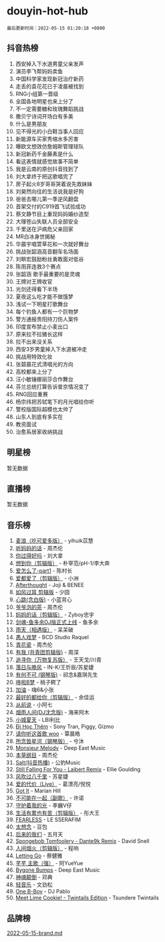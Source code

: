 # douyin-hot-hub

`最后更新时间：2022-05-15 01:20:18 +0800`

## 抖音热榜

1. 西安掉入下水道男童父亲发声
1. 演员李飞帮妈妈卖鱼
1. 中国科学家发现新冠治疗新药
1. 走丢的袁花花已于凌晨被找到
1. RNG小组第一晋级
1. 全国各地明星也来上分了
1. 不一定需要糖和玫瑰舞蹈挑战
1. 撒贝宁诗词开场白有多美
1. 什么是男朋友
1. 见不得光的小白鞋当事人回应
1. 新能源车买家秀缩水多厉害
1. 曝欧文想效仿詹姆斯管理球队
1. 新冠新药千金藤素是什么
1. 看这表情就感觉故事不简单
1. 我是云南的原创抖音找到了
1. 刘大拿终于把这歌唱完了
1. 房子起火8岁哥哥哭着说先救妹妹
1. 刘昊然向往的生活说我是好狗
1. 爸爸去哪儿第一季逆风翻盘
1. 首架交付的C919首飞试验成功
1. 蔡文静节目上重现妈妈婚纱造型
1. 大理苍山失联人员全部安全
1. 千里送在沪病危父亲回家
1. MR白冰身世揭秘
1. 华晨宇唱萱草花和一次就好舞台
1. 挑战张韶涵高音翻车名场面
1. 刘畊宏鼓励粉丝勇敢面对低谷
1. 陈雨菲连救3个赛点
1. 张韶涵 歌手最重要的是灵魂
1. 王牌对王牌收官
1. 光剑还得看下半场
1. 夏夜这么吃才能不做饿梦
1. 浅试一下明星打歌舞台
1. 每个钓鱼人都有一个巨物梦
1. 警方通报贵阳持刀伤人案件
1. 印度宣布禁止小麦出口
1. 原来拉不拉猪长这样
1. 拉不出来没关系
1. 西安3岁男童掉入下水道被冲走
1. 挑战用特效化妆
1. 张碧晨花式清唱光的方向
1. 高校都来上分了
1. 汪小敏锤娜丽莎合作舞台
1. 芬兰总统打算告诉普京情况变了
1. RNG回应重赛
1. 杨宗纬把苏轼笔下的月光唱给你听
1. 警校版国际超模也太帅了
1. 山东人到底有多实在
1. 教资面试
1. 治愈系居家收纳挑战

## 明星榜

暂无数据

## 直播榜

暂无数据

## 音乐榜

1. [麦浪（吃可爱多版）](https://sf6-cdn-tos.douyinstatic.com/obj/tos-cn-ve-2774/fb2bf2aaa2854aaa8ec0fcfabbee4bd8) - yihuik苡慧
1. [听妈妈的话]() - 周杰伦
1. [你过得好吗]() - 刘大拿
1. [想到你（剪辑版）]() - 朴宰范/pH-1/李大奔
1. [爱怎么了-part1]() - 陈村长
1. [爱都爱了（剪辑版）](https://sf3-cdn-tos.douyinstatic.com/obj/tos-cn-ve-2774/ea838a8eccd2486f8d7aa26551f04225) - 小洲
1. [Afterthought](https://sf3-cdn-tos.douyinstatic.com/obj/tos-cn-ve-2774/5b832cdf45494148ba3c17fc04eec659) - Joji & BENEE
1. [如风过耳 剪辑版](https://sf6-cdn-tos.douyinstatic.com/obj/tos-cn-ve-2774/2fea2fc5edb54954a79e94c07d3900b4) - 少囧
1. [心跳(念白版)](https://sf3-cdn-tos.douyinstatic.com/obj/tos-cn-ve-2774/a57e8cac11fe46e8932f59ddd8a7c03e) - 小蓝背心
1. [爷爷泡的茶]() - 周杰伦
1. [妈妈的话（剪辑版）]() - Zyboy忠宇
1. [剑魂-鱼多余DJ版正式上线]() - 鱼多余
1. [雨天（相遇版）]() - 呆呆破
1. [愚人戏梦](https://sf3-cdn-tos.douyinstatic.com/obj/tos-cn-ve-2774/19dbd296fbf64c28867630bd926c813e) - BCD Studio Raquel
1. [青花瓷]() - 周杰伦
1. [有我 (共青团剪辑版)]() - 周深
1. [追寻你（万物复苏版）](https://sf3-cdn-tos.douyinstatic.com/obj/tos-cn-ve-2774/cfb22ccf85784f2f83bcefe9ad675822) - 王天戈/川青
1. [落日与晚风](https://sf3-cdn-tos.douyinstatic.com/obj/tos-cn-ve-2774/c0df4d955e5e4cda94db402d63b71b53) - IN-K/王忻辰/苏星婕
1. [有何不可 (钢琴版)](https://sf6-cdn-tos.douyinstatic.com/obj/tos-cn-ve-2774/7bee6314dd404650b8923035b853e5ee) - 祁念&嘉琪先生
1. [哆啦B梦](https://sf3-cdn-tos.douyinstatic.com/obj/tos-cn-ve-2774/11d91e597d504e8888820e5a70a9f69f) - 桃子鳄了
1. [加油](https://sf3-cdn-tos.douyinstatic.com/obj/tos-cn-ve-2774/96dbbe58553a4064a3634d46b641eb39) - 嗨6&小张
1. [最好的都给你（剪辑版）](https://sf6-cdn-tos.douyinstatic.com/obj/tos-cn-ve-2774/e321304ad36c4bdc88df946f53b7b6f9) - 余佳运
1. [从前说]() - 小阿七
1. [烟雨人间(DJ沈念版)]() - 海来阿木
1. [小城夏天]() - LBI利比
1. [Đi Học Thêm](https://sf6-cdn-tos.douyinstatic.com/obj/tos-cn-ve-2774/de9efc4791354e0f929a1a010efd76b6) - Sony Tran, Piggy, Gizmo
1. [请你听这首歌 woo]() - 覃晨皓
1. [所念皆星河（钢琴版）]() - 兮沐
1. [Monsieur Melody]() - Deep East Music
1. [本草纲目]() - 周杰伦
1. [Salt(抖音热播)](https://sf3-cdn-tos.douyinstatic.com/obj/tos-cn-ve-2774/e257fa68832a41b5b4fb24ffae3c01cb) - 公豹Music
1. [Still Falling For You - Laibert Remix]() - Ellie Goulding
1. [风吹过八千里](https://sf3-cdn-tos.douyinstatic.com/obj/tos-cn-ve-2774/a1a6ff5c96de4f13890fedc3fd6d4c76) - 苏星婕
1. [爱的代价（Live）]() - 葛漂亮/悦悦
1. [Got It](https://sf3-cdn-tos.douyinstatic.com/obj/tos-cn-ve-2774/52beee96a47f4baa98c0dfd808729654) - Marian Hill
1. [不可能在一起（副歌）](https://sf6-cdn-tos.douyinstatic.com/obj/tos-cn-ve-2774/c26fb12d0a9d4d84a701e448b8382532) - 许诺
1. [守护着我的光](https://sf6-cdn-tos.douyinstatic.com/obj/tos-cn-ve-2774/8dc7b12856414ddbb0c1c815273bee06) - 李巍V仔
1. [生活有累也有苦（剪辑版）]() - 彤大王
1. [FEARLESS](https://sf6-cdn-tos.douyinstatic.com/obj/tos-cn-ve-2774/e15259bccb3d424ba9496149cc8bff43) - LE SSERAFIM
1. [太想念]() - 豆包
1. [后来的我们]() - 五月天
1. [Spongebob Tomfoolery - Dante9k Remix](https://sf6-cdn-tos.douyinstatic.com/obj/tos-cn-ve-2774/54f7eb006fc84958923dd105c98b57b5) - David Snell
1. [人间烟火（剪辑版）](https://sf6-cdn-tos.douyinstatic.com/obj/tos-cn-ve-2774/4cebb1e51fcc4572bebc0cee135924a2) - 程响
1. [Letting Go]() - 蔡健雅
1. [芊芊 主歌（强）]() - 阿YueYue
1. [Bygone Bumps]() - Deep East Music
1. [神魂颠倒]() - 邓典
1. [轻音乐](https://sf3-cdn-tos.douyinstatic.com/obj/tos-cn-ve-2774/a4d35e6fa6ba47e1b10fad176623e241) - 文劲松
1. [One B-Boy]() - DJ Pablo
1. [Meet Lime Cookie! - Twintails Edition](https://sf3-cdn-tos.douyinstatic.com/obj/tos-cn-ve-2774/8edbcaeb23ef4630a353bed52fe92f02) - Tsundere Twintails

## 品牌榜

[2022-05-15-brand.md](2022-05-15-brand.md)
